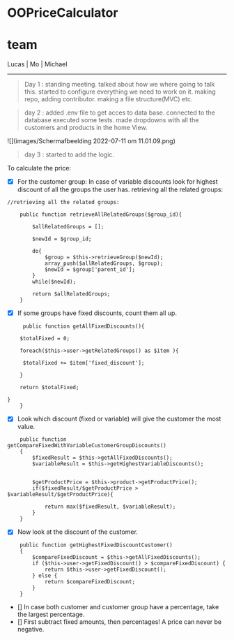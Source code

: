 # OOPriceCalculator
#  team
Lucas | Mo  | Michael 

--------------------

>Day 1 :
standing meeting. talked about how we where going to talk this.
started to configure everything we need to work on it.
making repo, adding contributor. making a file structure(MVC) etc.

>day 2 : added .env file to get acces to data base. connected to the database
> executed some tests. made dropdowns with all the customers and products in the home View.

![](images/Schermafbeelding 2022-07-11 om 11.01.09.png)

>day 3 : started to add the logic. 

To calculate the price:

* [x] For the customer group: In case of variable discounts look for highest discount of all the groups the user has.
retrieving all the related groups:
````
//retrieving all the related groups:

    public function retrieveAllRelatedGroups($group_id){

        $allRelatedGroups = [];

        $newId = $group_id;

        do{
            $group = $this->retrieveGroup($newId);
            array_push($allRelatedGroups, $group);
            $newId = $group['parent_id'];
        }
        while($newId);

        return $allRelatedGroups;
    }
````
* [x] If some groups have fixed discounts, count them all up.
````
     public function getAllFixedDiscounts(){

    $totalFixed = 0;

    foreach($this->user->getRelatedGroups() as $item ){

     $totalFixed += $item['fixed_discount'];

    }

    return $totalFixed;
        
}
    }
````
* [x] Look which discount (fixed or variable) will give the customer the most value.
````
    public function getCompareFixedWithVariableCustomerGroupDiscounts()
    {
        $fixedResult = $this->getAllFixedDiscounts();
        $variableResult = $this->getHighestVariableDiscounts();


        $getProductPrice = $this->product->getProductPrice();
        if($fixedResult/$getProductPrice > $variableResult/$getProductPrice){

            return max($fixedResult, $variableResult);
        }
    }

````
* [x] Now look at the discount of the customer.
`````
    public function getHighestFixedDiscountCustomer()
    {
        $compareFixedDiscount = $this->getAllFixedDiscounts();
        if ($this->user->getFixedDiscount() > $compareFixedDiscount) {
            return $this->user->getFixedDiscount();
        } else {
            return $compareFixedDiscount;
        }
    }
`````
* [] In case both customer and customer group have a percentage, take the largest percentage.
* [] First subtract fixed amounts, then percentages!
     A price can never be negative.
